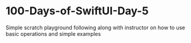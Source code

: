 # 100-Days-of-SwiftUI-Day-5
Simple scratch playground following along with instructor on how to use basic operations and simple examples
